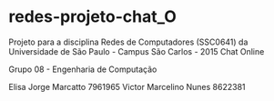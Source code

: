 # redes-projeto-chat_O
Projeto para a disciplina Redes de Computadores (SSC0641) da Universidade de São Paulo - Campus São Carlos - 2015
Chat Online

Grupo 08 - Engenharia de Computação

Elisa Jorge Marcatto 7961965
Victor Marcelino Nunes 8622381
